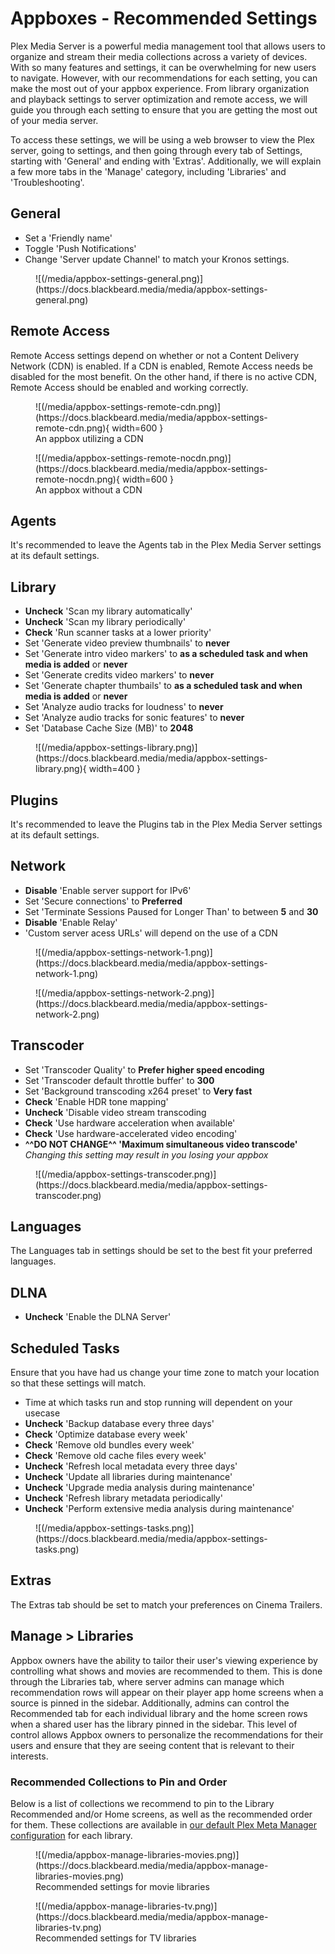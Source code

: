 # Appboxes - Recommended Settings

Plex Media Server is a powerful media management tool that allows users to organize and stream their media collections across a variety of devices. With so many features and settings, it can be overwhelming for new users to navigate. However, with our recommendations for each setting, you can make the most out of your appbox experience. From library organization and playback settings to server optimization and remote access, we will guide you through each setting to ensure that you are getting the most out of your media server.

To access these settings, we will be using a web browser to view the Plex server, going to settings, and then going through every tab of Settings, starting with 'General' and ending with 'Extras'. Additionally, we will explain a few more tabs in the 'Manage' category, including 'Libraries' and 'Troubleshooting'.

## General

- Set a 'Friendly name'
- Toggle 'Push Notifications'
- Change 'Server update Channel' to match your Kronos settings.

<figure markdown>
![(/media/appbox-settings-general.png)](https://docs.blackbeard.media/media/appbox-settings-general.png)
  <figcaption></figcaption>
</figure>

## Remote Access

Remote Access settings depend on whether or not a Content Delivery Network (CDN) is enabled. If a CDN is enabled, Remote Access needs be disabled for the most benefit. On the other hand, if there is no active CDN, Remote Access should be enabled and working correctly.

<figure markdown>
![(/media/appbox-settings-remote-cdn.png)](https://docs.blackbeard.media/media/appbox-settings-remote-cdn.png){ width=600 }
  <figcaption>An appbox utilizing a CDN</figcaption>
</figure>
<figure markdown>
![(/media/appbox-settings-remote-nocdn.png)](https://docs.blackbeard.media/media/appbox-settings-remote-nocdn.png){ width=600 }
  <figcaption>An appbox without a CDN</figcaption>
</figure>

## Agents

It's recommended to leave the Agents tab in the Plex Media Server settings at its default settings.

## Library

- **Uncheck** 'Scan my library automatically'
- **Uncheck** 'Scan my library periodically'
- **Check** 'Run scanner tasks at a lower priority'
- Set 'Generate video preview thumbnails' to **never**
- Set 'Generate intro video markers' to **as a scheduled task and when media is added** or **never**
- Set 'Generate credits video markers' to **never**
- Set 'Generate chapter thumbails' to **as a scheduled task and when media is added** or **never**
- Set 'Analyze audio tracks for loudness' to **never**
- Set 'Analyze audio tracks for sonic features' to **never**
- Set 'Database Cache Size (MB)' to **2048**


<figure markdown>
![(/media/appbox-settings-library.png)](https://docs.blackbeard.media/media/appbox-settings-library.png){ width=400 }
  <figcaption></figcaption>
</figure>

## Plugins

It's recommended to leave the Plugins tab in the Plex Media Server settings at its default settings.

## Network

- **Disable** 'Enable server support for IPv6'
- Set 'Secure connections' to **Preferred**
- Set 'Terminate Sessions Paused for Longer Than' to between **5** and **30**
- **Disable** 'Enable Relay'
- 'Custom server acess URLs' will depend on the use of a CDN

<figure markdown>
![(/media/appbox-settings-network-1.png)](https://docs.blackbeard.media/media/appbox-settings-network-1.png)
  <figcaption></figcaption>
</figure>
<figure markdown>
![(/media/appbox-settings-network-2.png)](https://docs.blackbeard.media/media/appbox-settings-network-2.png)
  <figcaption></figcaption>
</figure>

## Transcoder

- Set 'Transcoder Quality' to **Prefer higher speed encoding**
- Set 'Transcoder default throttle buffer' to **300**
- Set 'Background transcoding x264 preset' to **Very fast**
- **Check** 'Enable HDR tone mapping'
- **Uncheck** 'Disable video stream transcoding
- **Check** 'Use hardware acceleration when available'
- **Check** 'Use hardware-accelerated video encoding'
- **^^DO NOT CHANGE^^ 'Maximum simultaneous video transcode'**
    *Changing this setting may result in you losing your appbox*

<figure markdown>
![(/media/appbox-settings-transcoder.png)](https://docs.blackbeard.media/media/appbox-settings-transcoder.png)
  <figcaption></figcaption>
</figure>

## Languages

The Languages tab in settings should be set to the best fit your preferred languages.

## DLNA

- **Uncheck** 'Enable the DLNA Server'

## Scheduled Tasks

Ensure that you have had us change your time zone to match your location so that these settings will match.

- Time at which tasks run and stop running will dependent on your usecase
- **Uncheck** 'Backup database every three days'
- **Check** 'Optimize database every week'
- **Check** 'Remove old bundles every week'
- **Check** 'Remove old cache files every week'
- **Uncheck** 'Refresh local metadata every three days'
- **Uncheck** 'Update all libraries during maintenance'
- **Uncheck** 'Upgrade media analysis during maintenance'
- **Uncheck** 'Refresh library metadata periodically'
- **Uncheck** 'Perform extensive media analysis during maintenance'

<figure markdown>
![(/media/appbox-settings-tasks.png)](https://docs.blackbeard.media/media/appbox-settings-tasks.png)
  <figcaption></figcaption>
</figure>

## Extras

The Extras tab should be set to match your preferences on Cinema Trailers.

## Manage > Libraries

Appbox owners have the ability to tailor their user's viewing experience by controlling what shows and movies are recommended to them. This is done through the Libraries tab, where server admins can manage which recommendation rows will appear on their player app home screens when a source is pinned in the sidebar. Additionally, admins can control the Recommended tab for each individual library and the home screen rows when a shared user has the library pinned in the sidebar. This level of control allows Appbox owners to personalize the recommendations for their users and ensure that they are seeing content that is relevant to their interests.

### Recommended Collections to Pin and Order

Below is a list of collections we recommend to pin to the Library Recommended and/or Home screens, as well as the recommended order for them. These collections are available in [our default Plex Meta Manager configuration](/appboxes/pmm) for each library.

<figure markdown>
![(/media/appbox-manage-libraries-movies.png)](https://docs.blackbeard.media/media/appbox-manage-libraries-movies.png)
  <figcaption>Recommended settings for movie libraries</figcaption>
</figure>
<figure markdown>
![(/media/appbox-manage-libraries-tv.png)](https://docs.blackbeard.media/media/appbox-manage-libraries-tv.png)
  <figcaption>Recommended settings for TV libraries</figcaption>
</figure>
